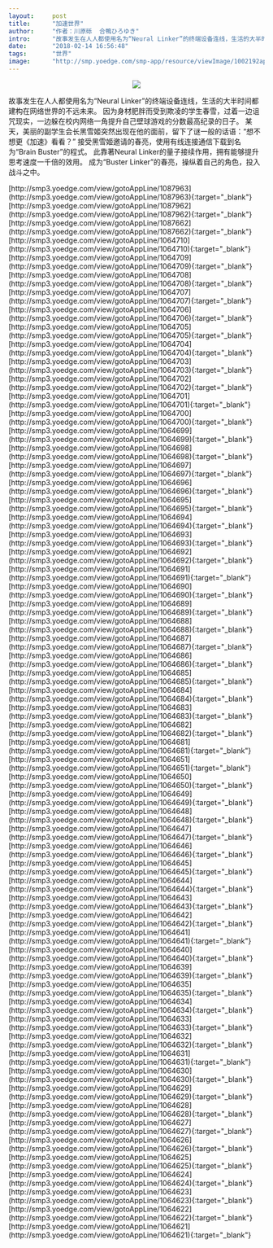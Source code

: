 ```yaml
---
layout:     post
title:      "加速世界"
author:     "作者：川原砾  合鴨ひろゆき"
intro:      "故事发生在人人都使用名为“Neural Linker”的终端设备连线，生活的大半时间都建构在网络世界的不远未来。 因为身材肥胖而受到欺凌的学生春雪，过着一边诅咒现实，一边躲在校内网络一角提升自己壁球游戏的分数最高纪录的日子。 某天，美丽的副学生会长黑雪姬突然出现在他的面前，留下了谜一般的话语：“想不想更《加速》看看？” 接受黑雪姬邀请的春亮，使用有线连接通信下载到名为“Brain Buster”的程式。 此靠著Neural Linker的量子接续作用，拥有能够提升思考速度一千倍的效用。 成为“Buster Linker”的春亮，操纵着自己的角色，投入战斗之中。"
date:       "2018-02-14 16:56:48"
tags:       "世界"
image:      "http://smp.yoedge.com/smp-app/resource/viewImage/1002192appline.png"
---
```

<div style="text-align: center">
<p><img src="http://smp.yoedge.com/smp-app/resource/viewImage/1002192appline.png"/></p>
</div>
<p class="post-meta">
<span>故事发生在人人都使用名为“Neural Linker”的终端设备连线，生活的大半时间都建构在网络世界的不远未来。 因为身材肥胖而受到欺凌的学生春雪，过着一边诅咒现实，一边躲在校内网络一角提升自己壁球游戏的分数最高纪录的日子。 某天，美丽的副学生会长黑雪姬突然出现在他的面前，留下了谜一般的话语：“想不想更《加速》看看？” 接受黑雪姬邀请的春亮，使用有线连接通信下载到名为“Brain Buster”的程式。 此靠著Neural Linker的量子接续作用，拥有能够提升思考速度一千倍的效用。 成为“Buster Linker”的春亮，操纵着自己的角色，投入战斗之中。</span>
</p>
[http://smp3.yoedge.com/view/gotoAppLine/1087963](http://smp3.yoedge.com/view/gotoAppLine/1087963){:target="_blank"}
[http://smp3.yoedge.com/view/gotoAppLine/1087962](http://smp3.yoedge.com/view/gotoAppLine/1087962){:target="_blank"}
[http://smp3.yoedge.com/view/gotoAppLine/1087662](http://smp3.yoedge.com/view/gotoAppLine/1087662){:target="_blank"}
[http://smp3.yoedge.com/view/gotoAppLine/1064710](http://smp3.yoedge.com/view/gotoAppLine/1064710){:target="_blank"}
[http://smp3.yoedge.com/view/gotoAppLine/1064709](http://smp3.yoedge.com/view/gotoAppLine/1064709){:target="_blank"}
[http://smp3.yoedge.com/view/gotoAppLine/1064708](http://smp3.yoedge.com/view/gotoAppLine/1064708){:target="_blank"}
[http://smp3.yoedge.com/view/gotoAppLine/1064707](http://smp3.yoedge.com/view/gotoAppLine/1064707){:target="_blank"}
[http://smp3.yoedge.com/view/gotoAppLine/1064706](http://smp3.yoedge.com/view/gotoAppLine/1064706){:target="_blank"}
[http://smp3.yoedge.com/view/gotoAppLine/1064705](http://smp3.yoedge.com/view/gotoAppLine/1064705){:target="_blank"}
[http://smp3.yoedge.com/view/gotoAppLine/1064704](http://smp3.yoedge.com/view/gotoAppLine/1064704){:target="_blank"}
[http://smp3.yoedge.com/view/gotoAppLine/1064703](http://smp3.yoedge.com/view/gotoAppLine/1064703){:target="_blank"}
[http://smp3.yoedge.com/view/gotoAppLine/1064702](http://smp3.yoedge.com/view/gotoAppLine/1064702){:target="_blank"}
[http://smp3.yoedge.com/view/gotoAppLine/1064701](http://smp3.yoedge.com/view/gotoAppLine/1064701){:target="_blank"}
[http://smp3.yoedge.com/view/gotoAppLine/1064700](http://smp3.yoedge.com/view/gotoAppLine/1064700){:target="_blank"}
[http://smp3.yoedge.com/view/gotoAppLine/1064699](http://smp3.yoedge.com/view/gotoAppLine/1064699){:target="_blank"}
[http://smp3.yoedge.com/view/gotoAppLine/1064698](http://smp3.yoedge.com/view/gotoAppLine/1064698){:target="_blank"}
[http://smp3.yoedge.com/view/gotoAppLine/1064697](http://smp3.yoedge.com/view/gotoAppLine/1064697){:target="_blank"}
[http://smp3.yoedge.com/view/gotoAppLine/1064696](http://smp3.yoedge.com/view/gotoAppLine/1064696){:target="_blank"}
[http://smp3.yoedge.com/view/gotoAppLine/1064695](http://smp3.yoedge.com/view/gotoAppLine/1064695){:target="_blank"}
[http://smp3.yoedge.com/view/gotoAppLine/1064694](http://smp3.yoedge.com/view/gotoAppLine/1064694){:target="_blank"}
[http://smp3.yoedge.com/view/gotoAppLine/1064693](http://smp3.yoedge.com/view/gotoAppLine/1064693){:target="_blank"}
[http://smp3.yoedge.com/view/gotoAppLine/1064692](http://smp3.yoedge.com/view/gotoAppLine/1064692){:target="_blank"}
[http://smp3.yoedge.com/view/gotoAppLine/1064691](http://smp3.yoedge.com/view/gotoAppLine/1064691){:target="_blank"}
[http://smp3.yoedge.com/view/gotoAppLine/1064690](http://smp3.yoedge.com/view/gotoAppLine/1064690){:target="_blank"}
[http://smp3.yoedge.com/view/gotoAppLine/1064689](http://smp3.yoedge.com/view/gotoAppLine/1064689){:target="_blank"}
[http://smp3.yoedge.com/view/gotoAppLine/1064688](http://smp3.yoedge.com/view/gotoAppLine/1064688){:target="_blank"}
[http://smp3.yoedge.com/view/gotoAppLine/1064687](http://smp3.yoedge.com/view/gotoAppLine/1064687){:target="_blank"}
[http://smp3.yoedge.com/view/gotoAppLine/1064686](http://smp3.yoedge.com/view/gotoAppLine/1064686){:target="_blank"}
[http://smp3.yoedge.com/view/gotoAppLine/1064685](http://smp3.yoedge.com/view/gotoAppLine/1064685){:target="_blank"}
[http://smp3.yoedge.com/view/gotoAppLine/1064684](http://smp3.yoedge.com/view/gotoAppLine/1064684){:target="_blank"}
[http://smp3.yoedge.com/view/gotoAppLine/1064683](http://smp3.yoedge.com/view/gotoAppLine/1064683){:target="_blank"}
[http://smp3.yoedge.com/view/gotoAppLine/1064682](http://smp3.yoedge.com/view/gotoAppLine/1064682){:target="_blank"}
[http://smp3.yoedge.com/view/gotoAppLine/1064681](http://smp3.yoedge.com/view/gotoAppLine/1064681){:target="_blank"}
[http://smp3.yoedge.com/view/gotoAppLine/1064651](http://smp3.yoedge.com/view/gotoAppLine/1064651){:target="_blank"}
[http://smp3.yoedge.com/view/gotoAppLine/1064650](http://smp3.yoedge.com/view/gotoAppLine/1064650){:target="_blank"}
[http://smp3.yoedge.com/view/gotoAppLine/1064649](http://smp3.yoedge.com/view/gotoAppLine/1064649){:target="_blank"}
[http://smp3.yoedge.com/view/gotoAppLine/1064648](http://smp3.yoedge.com/view/gotoAppLine/1064648){:target="_blank"}
[http://smp3.yoedge.com/view/gotoAppLine/1064647](http://smp3.yoedge.com/view/gotoAppLine/1064647){:target="_blank"}
[http://smp3.yoedge.com/view/gotoAppLine/1064646](http://smp3.yoedge.com/view/gotoAppLine/1064646){:target="_blank"}
[http://smp3.yoedge.com/view/gotoAppLine/1064645](http://smp3.yoedge.com/view/gotoAppLine/1064645){:target="_blank"}
[http://smp3.yoedge.com/view/gotoAppLine/1064644](http://smp3.yoedge.com/view/gotoAppLine/1064644){:target="_blank"}
[http://smp3.yoedge.com/view/gotoAppLine/1064643](http://smp3.yoedge.com/view/gotoAppLine/1064643){:target="_blank"}
[http://smp3.yoedge.com/view/gotoAppLine/1064642](http://smp3.yoedge.com/view/gotoAppLine/1064642){:target="_blank"}
[http://smp3.yoedge.com/view/gotoAppLine/1064641](http://smp3.yoedge.com/view/gotoAppLine/1064641){:target="_blank"}
[http://smp3.yoedge.com/view/gotoAppLine/1064640](http://smp3.yoedge.com/view/gotoAppLine/1064640){:target="_blank"}
[http://smp3.yoedge.com/view/gotoAppLine/1064639](http://smp3.yoedge.com/view/gotoAppLine/1064639){:target="_blank"}
[http://smp3.yoedge.com/view/gotoAppLine/1064635](http://smp3.yoedge.com/view/gotoAppLine/1064635){:target="_blank"}
[http://smp3.yoedge.com/view/gotoAppLine/1064634](http://smp3.yoedge.com/view/gotoAppLine/1064634){:target="_blank"}
[http://smp3.yoedge.com/view/gotoAppLine/1064633](http://smp3.yoedge.com/view/gotoAppLine/1064633){:target="_blank"}
[http://smp3.yoedge.com/view/gotoAppLine/1064632](http://smp3.yoedge.com/view/gotoAppLine/1064632){:target="_blank"}
[http://smp3.yoedge.com/view/gotoAppLine/1064631](http://smp3.yoedge.com/view/gotoAppLine/1064631){:target="_blank"}
[http://smp3.yoedge.com/view/gotoAppLine/1064630](http://smp3.yoedge.com/view/gotoAppLine/1064630){:target="_blank"}
[http://smp3.yoedge.com/view/gotoAppLine/1064629](http://smp3.yoedge.com/view/gotoAppLine/1064629){:target="_blank"}
[http://smp3.yoedge.com/view/gotoAppLine/1064628](http://smp3.yoedge.com/view/gotoAppLine/1064628){:target="_blank"}
[http://smp3.yoedge.com/view/gotoAppLine/1064627](http://smp3.yoedge.com/view/gotoAppLine/1064627){:target="_blank"}
[http://smp3.yoedge.com/view/gotoAppLine/1064626](http://smp3.yoedge.com/view/gotoAppLine/1064626){:target="_blank"}
[http://smp3.yoedge.com/view/gotoAppLine/1064625](http://smp3.yoedge.com/view/gotoAppLine/1064625){:target="_blank"}
[http://smp3.yoedge.com/view/gotoAppLine/1064624](http://smp3.yoedge.com/view/gotoAppLine/1064624){:target="_blank"}
[http://smp3.yoedge.com/view/gotoAppLine/1064623](http://smp3.yoedge.com/view/gotoAppLine/1064623){:target="_blank"}
[http://smp3.yoedge.com/view/gotoAppLine/1064622](http://smp3.yoedge.com/view/gotoAppLine/1064622){:target="_blank"}
[http://smp3.yoedge.com/view/gotoAppLine/1064621](http://smp3.yoedge.com/view/gotoAppLine/1064621){:target="_blank"}


